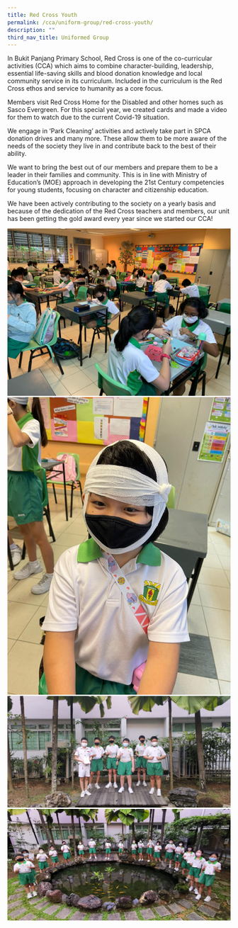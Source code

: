```yaml
---
title: Red Cross Youth
permalink: /cca/uniform-group/red-cross-youth/
description: ""
third_nav_title: Uniformed Group
---
```

In Bukit Panjang Primary School, Red Cross is one of the co-curricular activities (CCA) which aims to combine character-building, leadership, essential life-saving skills and blood donation knowledge and local community service in its curriculum. Included in the curriculum is the Red Cross ethos and service to humanity as a core focus.

Members visit Red Cross Home for the Disabled and other homes such as Sasco Evergreen. For this special year, we created cards and made a video for them to watch due to the current Covid-19 situation.

We engage in ‘Park Cleaning’ activities and actively take part in SPCA donation drives and many more. These allow them to be more aware of the needs of the society they live in and contribute back to the best of their ability.  

We want to bring the best out of our members and prepare them to be a leader in their families and community. This is in line with Ministry of Education’s (MOE) approach in developing the 21st Century competencies for young students, focusing on character and citizenship education.

We have been actively contributing to the society on a yearly basis and because of the dedication of the Red Cross teachers and members, our unit has been getting the gold award every year since we started our CCA!

![](/images/Card%20making%20for%20the%20elderly.jpeg)
![](/images/Learning%20to%20bandage%202.jpeg)
![](/images/Red%20Cross%20P6%20Graduation%20Certificate.jpeg)
![](/images/Welcoming%20the%20new%20Red%20Cross%20members.jpeg)